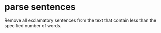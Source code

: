 # parse sentences
Remove all exclamatory sentences from the text that contain less than the specified number of words.

